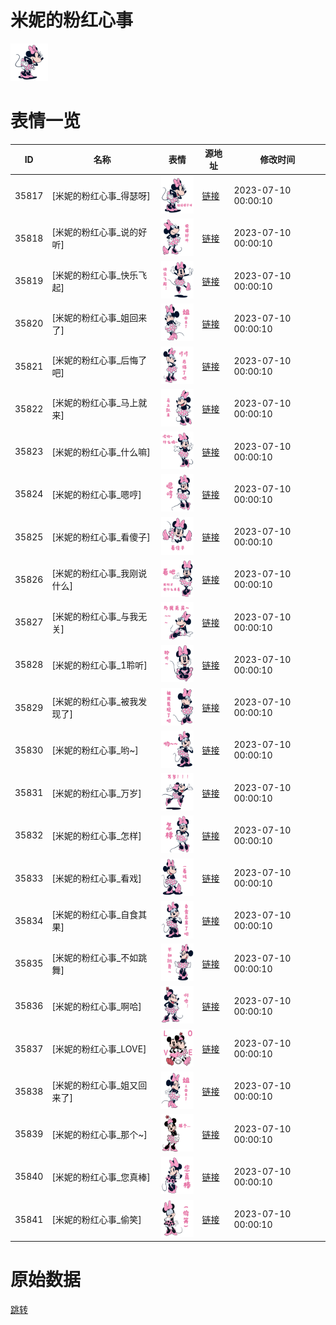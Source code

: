 # 米妮的粉红心事

<img src="./cover.png" height="60" alt="cover" />

# 表情一览

|ID|名称|表情|源地址|修改时间|
|----|----|----|----|----|
|35817|[米妮的粉红心事_得瑟呀]|<img src="./pic/035817_%5B米妮的粉红心事_得瑟呀%5D.png" height="60" alt="得瑟呀"/>|[链接](https://i0.hdslb.com/bfs/garb/8bd8bfd27c45fb50bc5c14d76a00130250992293.png)|2023-07-10 00:00:10|
|35818|[米妮的粉红心事_说的好听]|<img src="./pic/035818_%5B米妮的粉红心事_说的好听%5D.png" height="60" alt="说的好听"/>|[链接](https://i0.hdslb.com/bfs/garb/16dd526f12911896863e46234919f693bc199dae.png)|2023-07-10 00:00:10|
|35819|[米妮的粉红心事_快乐飞起]|<img src="./pic/035819_%5B米妮的粉红心事_快乐飞起%5D.png" height="60" alt="快乐飞起"/>|[链接](https://i0.hdslb.com/bfs/garb/031f737cca748db2507e3528d757c18a51cfe43f.png)|2023-07-10 00:00:10|
|35820|[米妮的粉红心事_姐回来了]|<img src="./pic/035820_%5B米妮的粉红心事_姐回来了%5D.png" height="60" alt="姐回来了"/>|[链接](https://i0.hdslb.com/bfs/garb/4c5296173abb5ba4f377eff765e418cff23b54b5.png)|2023-07-10 00:00:10|
|35821|[米妮的粉红心事_后悔了吧]|<img src="./pic/035821_%5B米妮的粉红心事_后悔了吧%5D.png" height="60" alt="后悔了吧"/>|[链接](https://i0.hdslb.com/bfs/garb/5d73052c6ccea002e3648431a211edae50c2b707.png)|2023-07-10 00:00:10|
|35822|[米妮的粉红心事_马上就来]|<img src="./pic/035822_%5B米妮的粉红心事_马上就来%5D.png" height="60" alt="马上就来"/>|[链接](https://i0.hdslb.com/bfs/garb/9b029dc43f199776bdff23e1653538d9a81e7187.png)|2023-07-10 00:00:10|
|35823|[米妮的粉红心事_什么嘛]|<img src="./pic/035823_%5B米妮的粉红心事_什么嘛%5D.png" height="60" alt="什么嘛"/>|[链接](https://i0.hdslb.com/bfs/garb/ae975596f78443d8c3b566ffd542322d584f3e5d.png)|2023-07-10 00:00:10|
|35824|[米妮的粉红心事_嗯哼]|<img src="./pic/035824_%5B米妮的粉红心事_嗯哼%5D.png" height="60" alt="嗯哼"/>|[链接](https://i0.hdslb.com/bfs/garb/14187fd0c3f5f7e511293c393ba1a9d2a9900d4b.png)|2023-07-10 00:00:10|
|35825|[米妮的粉红心事_看傻子]|<img src="./pic/035825_%5B米妮的粉红心事_看傻子%5D.png" height="60" alt="看傻子"/>|[链接](https://i0.hdslb.com/bfs/garb/f46c3e701039407ba28610f1da35ee8fa9890838.png)|2023-07-10 00:00:10|
|35826|[米妮的粉红心事_我刚说什么]|<img src="./pic/035826_%5B米妮的粉红心事_我刚说什么%5D.png" height="60" alt="我刚说什么"/>|[链接](https://i0.hdslb.com/bfs/garb/ce4a414116960061ce9031b60c8b11cd6f4ec613.png)|2023-07-10 00:00:10|
|35827|[米妮的粉红心事_与我无关]|<img src="./pic/035827_%5B米妮的粉红心事_与我无关%5D.png" height="60" alt="与我无关"/>|[链接](https://i0.hdslb.com/bfs/garb/873f933ebadf32847c64bbb4eba132509a1d9f9e.png)|2023-07-10 00:00:10|
|35828|[米妮的粉红心事_1聆听]|<img src="./pic/035828_%5B米妮的粉红心事_1聆听%5D.png" height="60" alt="1聆听"/>|[链接](https://i0.hdslb.com/bfs/garb/9e22b2d7bf32eaed9e8c1d4387b95b33bf51f80b.png)|2023-07-10 00:00:10|
|35829|[米妮的粉红心事_被我发现了]|<img src="./pic/035829_%5B米妮的粉红心事_被我发现了%5D.png" height="60" alt="被我发现了"/>|[链接](https://i0.hdslb.com/bfs/garb/feec6a2a7a4d3002b39d713c0ebac13426ce736b.png)|2023-07-10 00:00:10|
|35830|[米妮的粉红心事_哟~]|<img src="./pic/035830_%5B米妮的粉红心事_哟~%5D.png" height="60" alt="哟~"/>|[链接](https://i0.hdslb.com/bfs/garb/a87674b68b99b4eb71c265b1a0905bb2ce8edfeb.png)|2023-07-10 00:00:10|
|35831|[米妮的粉红心事_万岁]|<img src="./pic/035831_%5B米妮的粉红心事_万岁%5D.png" height="60" alt="万岁"/>|[链接](https://i0.hdslb.com/bfs/garb/20e56604034a0fee625d78dd705a8c46a798c33b.png)|2023-07-10 00:00:10|
|35832|[米妮的粉红心事_怎样]|<img src="./pic/035832_%5B米妮的粉红心事_怎样%5D.png" height="60" alt="怎样"/>|[链接](https://i0.hdslb.com/bfs/garb/0f2192fe200a01a22ac75b7bfcec4389b8ceb847.png)|2023-07-10 00:00:10|
|35833|[米妮的粉红心事_看戏]|<img src="./pic/035833_%5B米妮的粉红心事_看戏%5D.png" height="60" alt="看戏"/>|[链接](https://i0.hdslb.com/bfs/garb/eafaf6ca263ff3b888a71bcafd7f1ce7bacbb862.png)|2023-07-10 00:00:10|
|35834|[米妮的粉红心事_自食其果]|<img src="./pic/035834_%5B米妮的粉红心事_自食其果%5D.png" height="60" alt="自食其果"/>|[链接](https://i0.hdslb.com/bfs/garb/3ba22e669b0020a585cfafc02adff0a9dced4c00.png)|2023-07-10 00:00:10|
|35835|[米妮的粉红心事_不如跳舞]|<img src="./pic/035835_%5B米妮的粉红心事_不如跳舞%5D.png" height="60" alt="不如跳舞"/>|[链接](https://i0.hdslb.com/bfs/garb/1c3d56360a63272c60f86453a1ccf3a8ba3dba51.png)|2023-07-10 00:00:10|
|35836|[米妮的粉红心事_啊哈]|<img src="./pic/035836_%5B米妮的粉红心事_啊哈%5D.png" height="60" alt="啊哈"/>|[链接](https://i0.hdslb.com/bfs/garb/384338c627b31c66687589bde9e638506a3081ba.png)|2023-07-10 00:00:10|
|35837|[米妮的粉红心事_LOVE]|<img src="./pic/035837_%5B米妮的粉红心事_LOVE%5D.png" height="60" alt="LOVE"/>|[链接](https://i0.hdslb.com/bfs/garb/e38828e154303f0dd9c3e68b3bf9d041556e7863.png)|2023-07-10 00:00:10|
|35838|[米妮的粉红心事_姐又回来了]|<img src="./pic/035838_%5B米妮的粉红心事_姐又回来了%5D.png" height="60" alt="姐又回来了"/>|[链接](https://i0.hdslb.com/bfs/garb/585d5d523213943b1276668d2ae1a15560a44e91.png)|2023-07-10 00:00:10|
|35839|[米妮的粉红心事_那个~]|<img src="./pic/035839_%5B米妮的粉红心事_那个~%5D.png" height="60" alt="那个~"/>|[链接](https://i0.hdslb.com/bfs/garb/aa6e88e3bbd6bd389b96c7f5a5c8ec314f126ecd.png)|2023-07-10 00:00:10|
|35840|[米妮的粉红心事_您真棒]|<img src="./pic/035840_%5B米妮的粉红心事_您真棒%5D.png" height="60" alt="您真棒"/>|[链接](https://i0.hdslb.com/bfs/garb/ae8a5a7a31d39b61c3caf5a804cddaafb2830d91.png)|2023-07-10 00:00:10|
|35841|[米妮的粉红心事_偷笑]|<img src="./pic/035841_%5B米妮的粉红心事_偷笑%5D.png" height="60" alt="偷笑"/>|[链接](https://i0.hdslb.com/bfs/garb/8fb66a8e63ebf778ffdeb75341829dabcdc208eb.png)|2023-07-10 00:00:10|

# 原始数据

[跳转](./raw.json)

